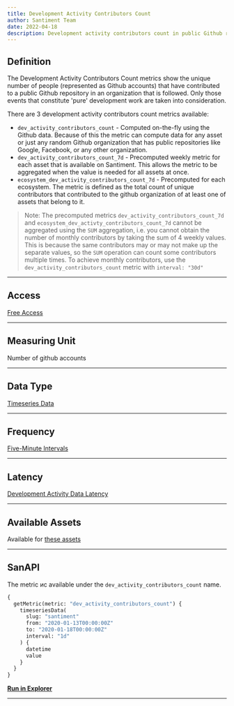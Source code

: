```yaml
---
title: Development Activity Contributors Count
author: Santiment Team
date: 2022-04-18
description: Development activity contributors count in public Github repositories
---
```


## Definition

The Development Activity Contributors Count metrics show the unique number of
people (represented as Github accounts) that have contributed to a public
Github repository in an organization that is followed. Only those events that
constitute 'pure' development work are taken into consideration.

There are 3 development activity contributors count metrics available:
- `dev_activity_contributors_count` - Computed on-the-fly using the Github
  data. Because of this the metric can compute data for any asset or just any
  random Github organization that has public repositories like Google,
  Facebook, or any other organization.
- `dev_activity_contributors_count_7d` - Precomputed weekly metric for each
  asset that is available on Santiment. This allows the metric to be aggregated
  when the value is needed for all assets at once.
- `ecosystem_dev_activity_contributors_count_7d` - Precomputed for each
  ecosystem. The metric is defined as the total count of unique contributors
  that contributed to the github organization of at least one of assets that
  belong to it.

> Note: The precomputed metrics `dev_activity_contributors_count_7d` and
> `ecosystem_dev_activty_contributors_count_7d` cannot be aggregated using the
> `SUM` aggregation, i.e. you cannot obtain the number of monthly contributors
> by taking the sum of 4 weekly values. This is because the same contributors
> may or may not make up the separate values, so the `SUM` operation can count
> some contributors multiple times. To achieve monthly contributors, use the
> `dev_activity_contributors_count` metric with `interval: "30d"`

---

## Access

[Free Access](/metrics/details/access#free-access)

---

## Measuring Unit

Number of github accounts

---

## Data Type

[Timeseries Data](/metrics/details/data-type#timeseries-data)

---

## Frequency

[Five-Minute Intervals](/metrics/details/frequency#five-minute-frequency)

---

## Latency

[Development Activity Data Latency](/metrics/details/latency#development-activity-latency)

---

## Available Assets

Available for [these
assets](<https://api.santiment.net/graphiql?variables=&query=%7B%0A%20%20getMetric(metric%3A%20%22dev_activity_contributors_count%22)%20%7B%0A%20%20%20%20metadata%20%7B%0A%20%20%20%20%20%20availableSlugs%0A%20%20%20%20%7D%0A%20%20%7D%0A%7D%0A>)


---

## SanAPI

The metric ис available under the `dev_activity_contributors_count` name.

```graphql
{
  getMetric(metric: "dev_activity_contributors_count") {
    timeseriesData(
      slug: "santiment"
      from: "2020-01-13T00:00:00Z"
      to: "2020-01-18T00:00:00Z"
      interval: "1d"
    ) {
      datetime
      value
    }
  }
}
```

**[Run in
Explorer](<https://api.santiment.net/graphiql?query=%7B%0A%20%20getMetric(metric%3A%20%22dev_activity_contributors_count%22)%20%7B%0A%20%20%20%20timeseriesData(%0A%20%20%20%20%20%20slug%3A%20%22santiment%22%0A%20%20%20%20%20%20from%3A%20%222020-01-13T00%3A00%3A00Z%22%0A%20%20%20%20%20%20to%3A%20%222020-01-18T00%3A00%3A00Z%22%0A%20%20%20%20%20%20interval%3A%20%221d%22)%20%7B%0A%20%20%20%20%20%20%20%20datetime%0A%20%20%20%20%20%20%20%20value%0A%20%20%20%20%7D%0A%20%20%7D%0A%7D%0A&variables=>)**

---

